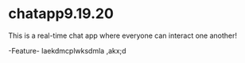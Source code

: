 # chatapp9.19.20

 This is a real-time chat app where everyone can interact one another!
 
 -Feature-
	laekdmcplwksdmla
	,akx;d
